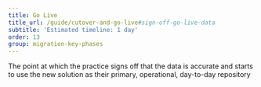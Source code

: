 ```yaml
---
title: Go Live
title_url: /guide/cutover-and-go-live#sign-off-go-live-data
subtitle: 'Estimated timeline: 1 day'
order: 13
group: migration-key-phases
---
```


The point at which the practice signs off that the data is accurate and starts to use the new solution as their primary, operational, day-to-day repository
<!-- [UPLIFT] replaced 'system' with 'solution' -->

